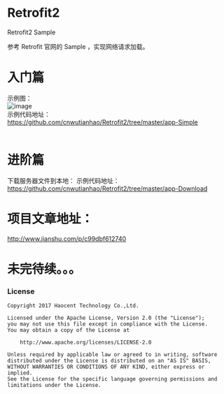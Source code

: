 # Retrofit2
Retrofit2 Sample

参考 Retrofit 官网的 Sample ，实现网络请求加载。

# 入门篇
示例图：
</br>![image](https://github.com/cnwutianhao/Retrofit2/blob/master/screenshoot/Loading%20to%20Content.gif)
</br>示例代码地址：
</br>https://github.com/cnwutianhao/Retrofit2/tree/master/app-Simple
</br>
</br>
# 进阶篇
下载服务器文件到本地：
示例代码地址：
</br>https://github.com/cnwutianhao/Retrofit2/tree/master/app-Download

# 项目文章地址：
http://www.jianshu.com/p/c99dbf612740

# 未完待续。。。

### License
```
Copyright 2017 Haocent Technology Co.,Ltd.

Licensed under the Apache License, Version 2.0 (the "License");
you may not use this file except in compliance with the License.
You may obtain a copy of the License at

    http://www.apache.org/licenses/LICENSE-2.0

Unless required by applicable law or agreed to in writing, software
distributed under the License is distributed on an "AS IS" BASIS,
WITHOUT WARRANTIES OR CONDITIONS OF ANY KIND, either express or implied.
See the License for the specific language governing permissions and
limitations under the License.
```
